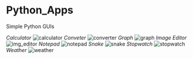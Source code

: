 # Python_Apps
Simple Python GUIs

_Calculator_
![calculator](https://github.com/patil-paresh/Python_Apps/assets/130557013/1e9af716-0db9-42ec-81f7-db2100678f5e)
_Conveter_
![converter](https://github.com/patil-paresh/Python_Apps/assets/130557013/0c25b960-fc78-43bf-b0b0-3d32f8e81ef9)
_Graph_
![graph](https://github.com/patil-paresh/Python_Apps/assets/130557013/f7722436-786d-4630-82d8-467e67f27f88)
_Image Editor_
![img_editor](https://github.com/patil-paresh/Python_Apps/assets/130557013/e4f449ab-c6c3-4247-b50c-f16d3440c93e)
_Notepad_
![notepad](https://github.com/patil-paresh/Python_Apps/assets/130557013/f30abdad-edb6-4fb4-928e-9bada4a8d534)
_Snake_
![snake](https://github.com/patil-paresh/Python_Apps/assets/130557013/ae1bbee8-64c7-4686-af7d-8e16e8a7845a)
_Stopwatch_
![stopwatch](https://github.com/patil-paresh/Python_Apps/assets/130557013/da434b61-2467-4071-8c3f-7cea2c077b91)
_Weather_
![weather](https://github.com/patil-paresh/Python_Apps/assets/130557013/dfeb5241-db7c-417b-83f0-d513d6ffab59)
